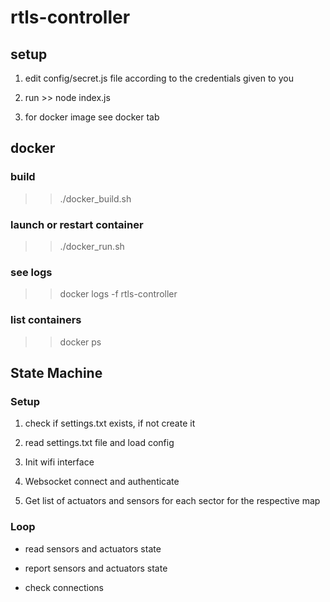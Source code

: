 # rtls-controller

## setup

  1. edit config/secret.js file according to the credentials given to you

  2. run
    >> node index.js

  3. for docker image see docker tab

## docker

### build
>> ./docker_build.sh

### launch or restart container
>> ./docker_run.sh

### see logs
>> docker logs -f rtls-controller

### list containers
>> docker ps


## State Machine

### Setup

1. check if settings.txt exists, if not create it

2. read settings.txt file and load config

3. Init wifi interface

4. Websocket connect and authenticate

5. Get list of actuators and sensors for each sector for the respective map

### Loop

- read sensors and actuators state

- report sensors and actuators state

- check connections
